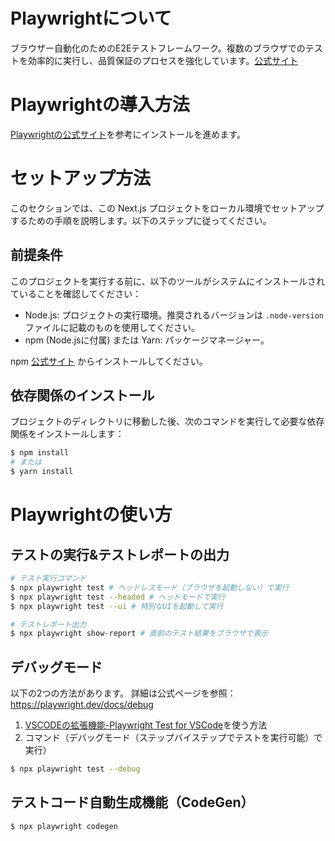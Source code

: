 # Playwrightについて

ブラウザー自動化のためのE2Eテストフレームワーク。複数のブラウザでのテストを効率的に実行し、品質保証のプロセスを強化しています。[公式サイト](https://playwright.dev/)

# Playwrightの導入方法

[Playwrightの公式サイト](https://playwright.dev/docs/intro)を参考にインストールを進めます。

# セットアップ方法

このセクションでは、この Next.js プロジェクトをローカル環境でセットアップするための手順を説明します。以下のステップに従ってください。

## 前提条件

このプロジェクトを実行する前に、以下のツールがシステムにインストールされていることを確認してください：

- Node.js: プロジェクトの実行環境。推奨されるバージョンは `.node-version` ファイルに記載のものを使用してください。
- npm (Node.jsに付属) または Yarn: パッケージマネージャー。

npm [公式サイト](https://nodejs.org/en/download/package-manager) からインストールしてください。

## 依存関係のインストール

プロジェクトのディレクトリに移動した後、次のコマンドを実行して必要な依存関係をインストールします：

``` bash
$ npm install
# または
$ yarn install
```

# Playwrightの使い方

## テストの実行&テストレポートの出力
```bash
# テスト実行コマンド
$ npx playwright test # ヘッドレスモード（ブラウザを起動しない）で実行
$ npx playwright test --headed # ヘッドモードで実行
$ npx playwright test --ui # 特別なUIを起動して実行

# テストレポート出力
$ npx playwright show-report # 直前のテスト結果をブラウザで表示
```

## デバッグモード
以下の2つの方法があります。
詳細は公式ページを参照：https://playwright.dev/docs/debug

1. [VSCODEの拡張機能-Playwright Test for VSCode](https://marketplace.visualstudio.com/items?itemName=ms-playwright.playwright)を使う方法
2. コマンド（デバッグモード（ステップバイステップでテストを実行可能）で実行）
```bash
$ npx playwright test --debug
```

## テストコード自動生成機能（CodeGen）
```bash
$ npx playwright codegen
```
